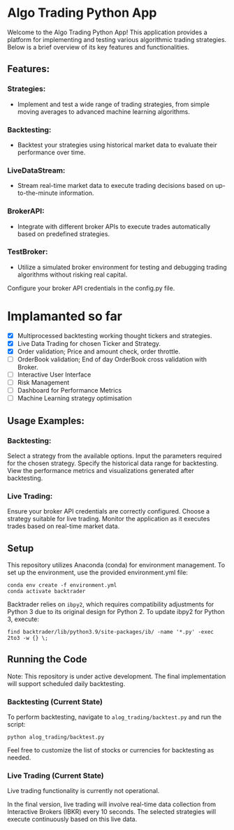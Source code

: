 # Algo Trading Python App

Welcome to the Algo Trading Python App! This application provides a platform for implementing and testing various algorithmic trading strategies. Below is a brief overview of its key features and functionalities.

## Features:
### Strategies:
- Implement and test a wide range of trading strategies, from simple moving averages to advanced machine learning algorithms.
### Backtesting:
- Backtest your strategies using historical market data to evaluate their performance over time.
### LiveDataStream:
- Stream real-time market data to execute trading decisions based on up-to-the-minute information.
### BrokerAPI:
- Integrate with different broker APIs to execute trades automatically based on predefined strategies.
### TestBroker:
- Utilize a simulated broker environment for testing and debugging trading algorithms without risking real capital.

Configure your broker API credentials in the config.py file.

# Implamanted so far
- [x] Multiprocessed backtesting working thought tickers and strategies.
- [x] Live Data Trading for chosen Ticker and Strategy.
- [x] Order validation; Price and amount check, order throttle.
- [ ] OrderBook validation; End of day OrderBook cross validation with Broker.
- [ ] Interactive User Interface
- [ ] Risk Management
- [ ] Dashboard for Performance Metrics
- [ ] Machine Learning strategy optimisation

## Usage Examples:
### Backtesting:
Select a strategy from the available options.
Input the parameters required for the chosen strategy.
Specify the historical data range for backtesting.
View the performance metrics and visualizations generated after backtesting.

### Live Trading:
Ensure your broker API credentials are correctly configured.
Choose a strategy suitable for live trading.
Monitor the application as it executes trades based on real-time market data.


## Setup
This repository utilizes Anaconda (conda) for environment management. To set up the environment, use the provided environment.yml file:

```
conda env create -f environment.yml
conda activate backtrader
```

Backtrader relies on ```ibpy2```, which requires compatibility adjustments for Python 3 due to its original design for Python 2. To update ibpy2 for Python 3, execute:

```
find backtrader/lib/python3.9/site-packages/ib/ -name '*.py' -exec 2to3 -w {} \;
```

## Running the Code
Note: This repository is under active development. The final implementation will support scheduled daily backtesting.

### Backtesting (Current State)
To perform backtesting, navigate to ```alog_trading/backtest.py``` and run the script:

```
python alog_trading/backtest.py
```

Feel free to customize the list of stocks or currencies for backtesting as needed.

### Live Trading (Current State)
Live trading functionality is currently not operational.

In the final version, live trading will involve real-time data collection from Interactive Brokers (IBKR) every 10 seconds. The selected strategies will execute continuously based on this live data.
